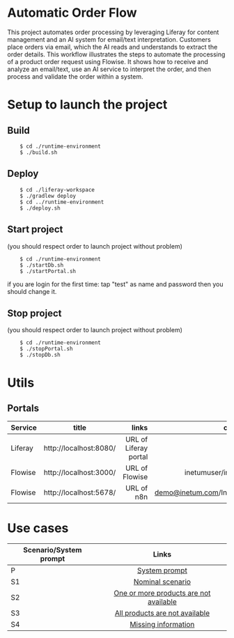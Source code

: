 # Automatic Order Flow
This project automates order processing by leveraging Liferay for content management and an AI system for email/text interpretation.
Customers place orders via email, which the AI reads and understands to extract the order details.
This workflow illustrates the steps to automate the processing of a product order request using Flowise. It shows how to receive and analyze an email/text, use an AI service to interpret the order, and then process and validate the order within a system.

# Setup to launch the project

## Build
    
        $ cd ./runtime-environment
        $ ./build.sh
        
## Deploy
    
        $ cd ./liferay-workspace
        $ ./gradlew deploy
        $ cd ../runtime-environment
        $ ./deploy.sh
        
## Start project   
(you should respect order to launch project without problem)
    
        $ cd ./runtime-environment
        $ ./startDb.sh
        $ ./startPortal.sh

if you are login for the first time: tap "test" as name and password then you should change it.
        
## Stop project 
(you should respect order to launch project without problem)
    
        $ cd ./runtime-environment
        $ ./stopPortal.sh
        $ ./stopDb.sh

# Utils

## Portals

| Service | title | links |credentials | 
|----------|:-------------:|------:|------:|
| Liferay| http://localhost:8080/ |URL of Liferay portal|test/test|
| Flowise| http://localhost:3000/ |URL of Flowise|inetumuser/inetumpass|
| Flowise| http://localhost:5678/ |URL of n8n|demo@inetum.com/Inetum2024|

# Use cases
| Scenario/System prompt| Links |
|----------|:-------------:|
| P| [System prompt](https://github.com/jpdacunha/liferay-automatic-order-flow/blob/main/SystemPrompt)|
| S1| [Nominal scenario](https://github.com/jpdacunha/liferay-automatic-order-flow/blob/main/S1)|
| S2| [One or more products are not available](https://github.com/jpdacunha/liferay-automatic-order-flow/blob/main/S2)|
| S3| [All products are not available](https://github.com/jpdacunha/liferay-automatic-order-flow/blob/main/S3)|
| S4| [Missing information](https://github.com/jpdacunha/liferay-automatic-order-flow/blob/main/S4)|
























        
